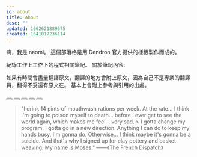 ```yaml
---
id: about
title: About
desc: ""
updated: 1662621889675
created: 1641017236114
---
```


嗨，我是 naomi。 這個部落格是用 Dendron 官方提供的樣板製作而成的。

紀錄工作上工作下的程式相關筆記。 關於筆記內容:

如果有時間會盡量翻譯原文，翻譯的地方會附上原文，因為自己不是專業的翻譯員，翻得不妥還有原文在。
基本上會附上參考與引用的出處。

<!-- [背景音樂✨](https://www.youtube.com/watch?v=GTlQhMRHXIg) -->

<div id="wrap">
  <!-- 1. The <iframe> (and video player) will replace this <div> tag. -->
  <div id="player"></div>

  <div id="btn-area">
    <button id="btn-stop" onclick="stopVideo()">
      <svg
        xmlns="http://www.w3.org/2000/svg"
        class="h-5 w-5"
        viewBox="0 0 20 20"
        fill="currentColor"
      >
        <path
          fill-rule="evenodd"
          d="M10 18a8 8 0 100-16 8 8 0 000 16zM8 7a1 1 0 00-1 1v4a1 1 0 001 1h4a1 1 0 001-1V8a1 1 0 00-1-1H8z"
          clip-rule="evenodd"
        />
      </svg>
    </button>
    <button id="btn-play" onclick="playMyVedio()">
      <svg
        xmlns="http://www.w3.org/2000/svg"
        class="h-5 w-5"
        viewBox="0 0 20 20"
        fill="currentColor"
      >
        <path
          fill-rule="evenodd"
          d="M10 18a8 8 0 100-16 8 8 0 000 16zM9.555 7.168A1 1 0 008 8v4a1 1 0 001.555.832l3-2a1 1 0 000-1.664l-3-2z"
          clip-rule="evenodd"
        />
      </svg>
    </button>
    <button id="btn-pause" onclick="pauseVideo()">
      <svg
        xmlns="http://www.w3.org/2000/svg"
        class="h-5 w-5"
        viewBox="0 0 20 20"
        fill="currentColor"
      >
        <path
          fill-rule="evenodd"
          d="M18 10a8 8 0 11-16 0 8 8 0 0116 0zM7 8a1 1 0 012 0v4a1 1 0 11-2 0V8zm5-1a1 1 0 00-1 1v4a1 1 0 102 0V8a1 1 0 00-1-1z"
          clip-rule="evenodd"
        />
      </svg>
    </button>
    <button id="btn-unMute" onclick="unMute()">
      <svg
        xmlns="http://www.w3.org/2000/svg"
        class="h-5 w-5"
        viewBox="0 0 20 20"
        fill="currentColor"
      >
        <path
          fill-rule="evenodd"
          d="M9.383 3.076A1 1 0 0110 4v12a1 1 0 01-1.707.707L4.586 13H2a1 1 0 01-1-1V8a1 1 0 011-1h2.586l3.707-3.707a1 1 0 011.09-.217zM12.293 7.293a1 1 0 011.414 0L15 8.586l1.293-1.293a1 1 0 111.414 1.414L16.414 10l1.293 1.293a1 1 0 01-1.414 1.414L15 11.414l-1.293 1.293a1 1 0 01-1.414-1.414L13.586 10l-1.293-1.293a1 1 0 010-1.414z"
          clip-rule="evenodd"
        />
      </svg>
    </button>
    <button id="btn-mute" onclick="mute()">
      <svg
        xmlns="http://www.w3.org/2000/svg"
        class="h-5 w-5"
        viewBox="0 0 20 20"
        fill="currentColor"
      >
        <path
          fill-rule="evenodd"
          d="M9.383 3.076A1 1 0 0110 4v12a1 1 0 01-1.707.707L4.586 13H2a1 1 0 01-1-1V8a1 1 0 011-1h2.586l3.707-3.707a1 1 0 011.09-.217zM14.657 2.929a1 1 0 011.414 0A9.972 9.972 0 0119 10a9.972 9.972 0 01-2.929 7.071 1 1 0 01-1.414-1.414A7.971 7.971 0 0017 10c0-2.21-.894-4.208-2.343-5.657a1 1 0 010-1.414zm-2.829 2.828a1 1 0 011.415 0A5.983 5.983 0 0115 10a5.984 5.984 0 01-1.757 4.243 1 1 0 01-1.415-1.415A3.984 3.984 0 0013 10a3.983 3.983 0 00-1.172-2.828 1 1 0 010-1.415z"
          clip-rule="evenodd"
        />
      </svg>
    </button>
  </div>

  <div id="bar-wrap">
    <div id="bar"></div>
  </div>
</div>

> "I drink 14 pints of mouthwash rations per week. At the rate... I think I'm
> going to poison myself to death... before I ever get to see the world again,
> which makes me feel... very sad. > I gotta change my program. I gotta go in a
> new direction. Anything I can do to keep my hands busy, I'm gonna do.
> Otherwise... I think maybe it's gonna be a suicide. And that's why I signed up
> for clay pottery and basket weaving. My name is Moses." ——《The French
> Dispatch》

<script>
  // 2. This code loads the IFrame Player API code asynchronously.
    const tag = document.createElement('script');

    tag.src = 'https://www.youtube.com/iframe_api';
    const firstScriptTag = document.getElementsByTagName('script')[0];
    firstScriptTag.parentNode.insertBefore(tag, firstScriptTag);

    // 3. This function creates an <iframe> (and YouTube player)
    //    after the API code downloads.
    let player;
    function onYouTubeIframeAPIReady() {
      player = new YT.Player('player', {
        height: '100',
        width: '250',
        videoId: 'GTlQhMRHXIg',
        playerVars: {
          autoplay: 1,
          controls: 0,
          loop: 1,
          playsinline: 1,
        },
        events: {
          onReady: onPlayerReady,
        },
      });
    }
    let duration = 0;
    let currentTime = 0;
    let isMuted = true;
    let timer;
    // 4. The API will call this function when the video player is ready.
    function onPlayerReady(event) {
      isMuted = event.target.isMuted();
      if (isMuted) {
        document.getElementById('btn-mute').style.display = 'none';
        document.getElementById('btn-unMute').style.display = 'flex';
      } else {
        document.getElementById('btn-mute').style.display = 'flex';
        document.getElementById('btn-unMute').style.display = 'none';
      }

      event.target.playVideo();

      duration = player.getDuration();
      timer = setInterval(()=> {
        currentTime = player.getCurrentTime(); 
        const bar = document.getElementById('bar');
        if (bar) {
          bar.style.width = `${currentTime/duration*100}%`;
        }
      } ,1000);
    }
    
    function stopVideo() {
      player.stopVideo();
    }

    function pauseVideo() {
      player.pauseVideo();
    }

    function playMyVedio() {
      player.playVideo();
    }

    function unMute() {
      player.unMute();
      checkIsMuted();
    }

    function mute() {
      player.mute();
      checkIsMuted();
    }

    function checkIsMuted(e) {
      if (e) {
        isMuted = e.target.isMuted();
      } else {
        isMuted = player.isMuted();
      }

      if (isMuted) {
        document.getElementById('btn-mute').style.display = 'flex';
        document.getElementById('btn-unMute').style.display = 'none';
      } else {
        document.getElementById('btn-mute').style.display = 'none';
        document.getElementById('btn-unMute').style.display = 'flex';
      }
    }

    function seekTo(seconds, allowSeekAhead) {
      player.seekTo(seconds,true);
    }

    document.getElementById('bar-wrap').addEventListener('click',(e) => {
      clearInterval(timer)
      const x = e.offsetX;
      const barWidth =  e.target.offsetWidth;
      seekTo(Math.floor(x/barWidth*duration));

      timer = setInterval(()=> {
        document.getElementById('bar').style.width = `${Math.floor(x/barWidth*duration)}%`;
      currentTime = player.getCurrentTime(); document.getElementById('bar').style.width = `${currentTime/duration*100}%`;
      } ,1000)
    })
</script>
